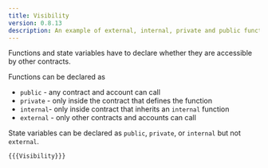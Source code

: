 ```yaml
---
title: Visibility
version: 0.8.13
description: An example of external, internal, private and public functions in Solidity
---
```


Functions and state variables have to declare whether they are accessible by other contracts.

Functions can be declared as

- `public` - any contract and account can call
- `private` - only inside the contract that defines the function
- `internal`- only inside contract that inherits an `internal` function
- `external` - only other contracts and accounts can call

State variables can be declared as `public`, `private`, or `internal` but not `external`.

```solidity
{{{Visibility}}}
```
